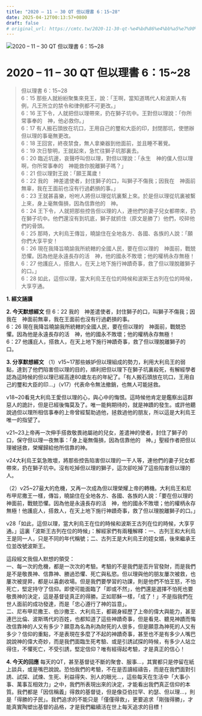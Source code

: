 ```yaml
---
title: "2020 – 11 – 30 QT 但以理書 6：15~28"
date: 2025-04-12T00:13:57+0800
draft: false
# original_url: https://cmtc.tw/2020-11-30-qt-%e4%bd%86%e4%bb%a5%e7%90%86%e6%9b%b8-6%ef%bc%9a1528
---
```


![2020 – 11 – 30 QT 但以理書 6：15\~28](/images/qt.jpg   "2020 – 11 – 30 QT 但以理書 6：15\~28")

# 2020 – 11 – 30 QT 但以理書 6：15\~28

> 但以理書 6：15\~28  
> 6：15 那些人就紛紛聚集來見王，說：「王啊，當知道瑪代人和波斯人有例，凡王所立的禁令和律例都不可更改。」  
> 6：16 王下令，人就把但以理帶來，扔在獅子坑中。王對但以理說：「你所常事奉的　神，他必救你。」  
> 6：17 有人搬石頭放在坑口，王用自己的璽和大臣的印，封閉那坑，使懲辦但以理的事毫無更改。  
> 6：18 王回宮，終夜禁食，無人拿樂器到他面前，並且睡不著覺。  
> 6：19 次日黎明，王就起來，急忙往獅子坑那裏去。  
> 6：20 臨近坑邊，哀聲呼叫但以理，對但以理說：「永生　神的僕人但以理啊，你所常事奉的　神能救你脫離獅子嗎？」  
> 6：21 但以理對王說：「願王萬歲！  
> 6：22 我的　神差遣使者，封住獅子的口，叫獅子不傷我；因我在　神面前無辜，我在王面前也沒有行過虧損的事。」  
> 6：23 王就甚喜樂，吩咐人將但以理從坑裏繫上來。於是但以理從坑裏被繫上來，身上毫無傷損，因為信靠他的　神。  
> 6：24 王下令，人就把那些控告但以理的人，連他們的妻子兒女都帶來，扔在獅子坑中。他們還沒有到坑底，獅子就抓住（原文是勝了）他們，咬碎他們的骨頭。  
> 6：25 那時，大利烏王傳旨，曉諭住在全地各方、各國、各族的人說：「願你們大享平安！  
> 6：26 現在我降旨曉諭我所統轄的全國人民，要在但以理的　神面前，戰兢恐懼。因為他是永遠長存的活　神，他的國永不敗壞；他的權柄永存無極！  
> 6：27 他護庇人，搭救人，在天上地下施行神蹟奇事，救了但以理脫離獅子的口。」  
> 6：28 如此，這但以理，當大利烏王在位的時候和波斯王古列在位的時候，大享亨通。

**1. 經文誦讀**

**2.  今天默想經文**
但 6：22 我的　神差遣使者，封住獅子的口，叫獅子不傷我；因我在　神面前無辜，我在王面前也沒有行過虧損的事。  
6：26 現在我降旨曉諭我所統轄的全國人民，要在但以理的　神面前，戰兢恐懼。因為他是永遠長存的活　神，他的國永不敗壞；他的權柄永存無極！  
6：27 他護庇人，搭救人，在天上地下施行神蹟奇事，救了但以理脫離獅子的口。

**3. 分享默想經文**
（1）v15\~17那些嫉妒但以理組成的勢力，利用大利烏王的弱點，達到了他們陷害但以理的目的，順利把但以理下在獅子坑裏殺死，有解經學者認為這時候的但以理已經高達80歲左右的年紀了。「有人搬石頭放在坑口，王用自己的璽和大臣的印…」（v17）代表命令無法撤銷，也無人可能拯救。

v18\~20看見大利烏王愛但以理的心，與心中的悔恨。這時候他肯定是鑑察出這群惡人的詭計，但是已經後悔莫及了。唯一能夠期待的，就是神蹟的發生。或許他聽說過但以理所相信事奉的上帝曾經幫助過他，拯救過他的朋友，所以這是大利烏王唯一的指望了。

v21\~23上帝再一次伸手搭救敬畏祂屬祂的兒女，差遣神的使者，封住了獅子的口，保守但以理一夜無事：「身上毫無傷損，因為信靠他的　神。」聖經作者把但以理被拯救，榮耀歸給他所信靠的神。

v24大利烏王氣急敗壞，將那些控告陷害但以理的一干人等，連他們的妻子兒女都帶來，扔在獅子坑中。沒有吃掉但以理的獅子，這次卻吃掉了這些陷害但以理的人。

（2）v25\~27最大的危機，又再一次成為但以理榮耀上帝的轉機。大利烏王和尼布甲尼撒王一樣，傳旨，曉諭住在全地各方、各國、各族的人說：「要在但以理的　神面前，戰兢恐懼。因為他是永遠長存的活　神，他的國永不敗壞；他的權柄永存無極！他護庇人，搭救人，在天上地下施行神蹟奇事，救了但以理脫離獅子的口。」

v28「如此，這但以理，當大利烏王在位的時候和波斯王古列在位的時候，大享亨通。」這裏「波斯王古列在位的時候」：解經家們有兩種解釋：一、古列王和大利烏王是同一人，只是不同的年代稱號；二、古列王是大利烏王的姪女婿，後來繼承王位並改號波斯王。

這段經文我個人默想的領受：  
一、每一次的危機，都是一次次的考驗。考驗的不是我們是否升官發財，而是我們是不是敬畏神、信靠神、勝過恐懼、死亡與私慾。但以理與他的朋友屢次被救，也屢次被提昇，都是以喜劇收場。但是我們要學習的功課，則是他們不怕王怒，不怕死亡，堅定持守了信仰。即使可能面臨了「即或不然」，他們還是選擇不怕死也要敬畏神的決定，這是基督徒真正的得勝。正如耶穌一樣，「成了！」不是指我們在世人面前的成功發達，而是「忠心遵行了神的旨意」。  
二、尼布甲尼撒王、伯沙撒王、大利烏王，都親身經歷了上帝的偉大與能力，甚至連巴比倫、波斯瑪代的百姓，也都知道了這些神蹟奇事，但是看見、聽見神蹟而悔改信靠神的人又有多少？願意為名為利為財死的人很多，但是願意為神死的人又有多少？信仰的重點，不是表現在多麼了不起的神蹟奇事，甚至也不是有多少人嘴巴說說神的偉大奇妙，而是我們面臨生死考驗、或是引誘試探的時候，有多少人站立得住，不懼死亡，不受引誘，堅定信仰？唯有經得起考驗，才是真正的信心！

**4. 今天的回應**
每天的QT，甚至基督徒不斷的聚會、服事…，其實都只是停留在紙上談兵，或是嘴巴說說。恐怕我們的考驗，不在是否讀經禱告，而是在我們面對引誘、試探、試煉、生死、利益得失、別人的眼光…，這些每天在生活中「大事小事、萬事互相效力」之中，我們所表現出來的決定，才能看出我們真正信仰的本質。我們都是「因信稱義」得救的基督徒，但是像亞伯拉罕、約瑟、但以理…，則是「得勝的子民」。我們追求的不能只是「僅僅得救」，更要追求「剛強得勝」，才能真實陶塑出基督的品格，才是我們繼續活在世上每天追求的目標！
